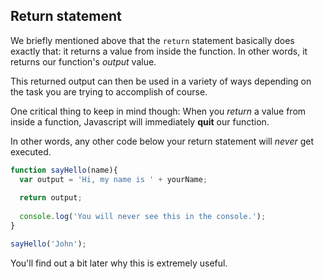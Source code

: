 ## Return statement

We briefly mentioned above that the `return` statement basically does exactly that: it returns a value from inside the function. In other words, it returns our function's *output* value.

This returned output can then be used in a variety of ways depending on the task you are trying to accomplish of course.

One critical thing to keep in mind though: When you *return* a value from inside a function, Javascript will immediately **quit** our function.

In other words, any other code below your return statement will *never* get executed.

~~~js
function sayHello(name){
  var output = 'Hi, my name is ' + yourName;
  
  return output;
  
  console.log('You will never see this in the console.');
}

sayHello('John');
~~~

You'll find out a bit later why this is extremely useful.
